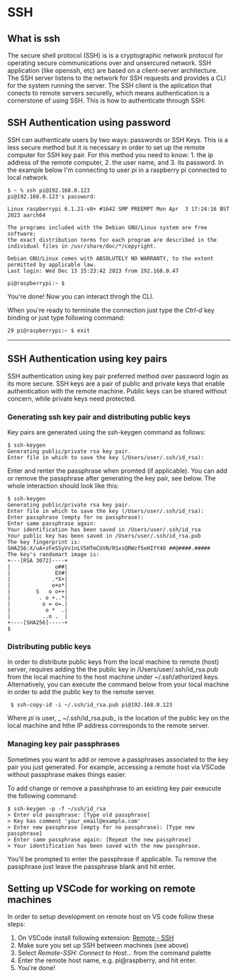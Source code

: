 # SSH

## What is ssh
The secure shell protocol (SSH) is is a cryptographic network protocol for operating secure communications over and unsercured network. SSH application (like openssh, etc) are based on a client-server architecture. The SSH server listens to the network for SSH requests and provides a CLI for the system running the server. The SSH client is the aplication that conects to remote servers securelly, which means authentication is a cornerstone of using SSH. This is how to authenticate through SSH:

## SSH Authentication using password
SSH can authenticate users by two ways: passwords or SSH Keys. This is a less secure method but it is necessary in order to set up the remote computer for SSH key pair. For this method you need to know: 1. the ip address of the remote computer, 2. the user name, and 3. its password. In the example below I'm connecting to user pi in a raspberry pi connected to local network.

```
$ ~ % ssh pi@192.168.0.123                                                       
pi@192.168.0.123's password:
```
```
Linux raspberrypi 6.1.21-v8+ #1642 SMP PREEMPT Mon Apr  3 17:24:16 BST 2023 aarch64

The programs included with the Debian GNU/Linux system are free software;
the exact distribution terms for each program are described in the
individual files in /usr/share/doc/*/copyright.

Debian GNU/Linux comes with ABSOLUTELY NO WARRANTY, to the extent
permitted by applicable law.
Last login: Wed Dec 13 15:23:42 2023 from 192.168.0.47

pi@raspberrypi:~ $ 
```

You're done! Now you can interact throgh the CLI.

When you're ready to terminate the connection just type the *Ctrl-d* key binding or just type following command:

```
29 pi@raspberrypi:~ $ exit
```


---


## SSH Authentication using key pairs
SSH authentication using key pair preferred method over password login as its more secure. SSH keys are a pair of public and private keys that enable authentication with the remote machine. Public keys can be shared without concern, while private keys need protected.


### Generating ssh key pair and distributing public keys
Key pairs are generated using the ssh-keygen command as follows:

```
$ ssh-keygen
Generating public/private rsa key pair.
Enter file in which to save the key (/Users/user/.ssh/id_rsa):

```
Enter and renter the passphrase when promted (if applicable). You can add or remove the passphrase after generating the key pair, see below. The whole interaction should look like this:

```
$ ssh-keygen
Generating public/private rsa key pair.
Enter file in which to save the key (/Users/user/.ssh/id_rsa): 
Enter passphrase (empty for no passphrase): 
Enter same passphrase again: 
Your identification has been saved in /Users/user/.ssh/id_rsa
Your public key has been saved in /Users/user/.ssh/id_rsa.pub
The key fingerprint is:
SHA256:X/uA+zFeSSyVv1nLV5HTmCUVN/RSxsQRWzf5eHIYY40 ##@####.#####
The key's randomart image is:
+---[RSA 3072]----+
|              o##|
|              EX#|
|             .*X+|
|             o+o*|
|        S   o o++|
|         . o +..*|
|          o = o=.|
|           o *  .|
|          ..o .  |
+----[SHA256]-----+
$ 
```

### Distributing public keys

In order to distribute public keys from the local machine to remote (host) server, requires adding the the public key in /Users/user/.ssh/id_rsa.pub from the local machine to the host machine under ~/.ssh/athorized keys. Alternatively, you can execute the command below from your local machine in order to add the public key to the remote server.

```
 $ ssh-copy-id -i ~/.ssh/id_rsa.pub pi@192.168.0.123
```
Where _pi_ is user, _ ~/.ssh/id_rsa.pub_ is the location of the public key on the local machine and hthe IP address corresponds to the remote server. 


### Managing key pair passphrases

Sometimes you want to add or remove a passphrases associated to the key pair you just generated. For example, accessing a remote host via VSCode without passphrase makes things easier. 

To add change or remove a passhphrase to an existing key pair exeucute the following command:

```
$ ssh-keygen -p -f ~/ssh/id_rsa
> Enter old passphrase: [Type old passphrase]
> Key has comment 'your_email@example.com'
> Enter new passphrase (empty for no passphrase): [Type new passphrase]
> Enter same passphrase again: [Repeat the new passphrase]
> Your identification has been saved with the new passphrase.
```

You'll be prompted to enter the passphrase if applicable. Tu remove the passphrase just leave the passphrase blank and hit enter. 


## Setting up VSCode for working on remote machines

In order to setup development on remote host on VS code follow these steps: 

1. On VSCode install following extension: [Remote - SSH](https://marketplace.visualstudio.com/items?itemName=ms-vscode-remote.remote-ssh)
2. Make sure you set up SSH between machines (see above)
3. Select *Remote-SSH: Connect to Host...* from the command palette
4. Enter the remote host name, e.g. pi@raspberry, and hit enter. 
5. You're done!
